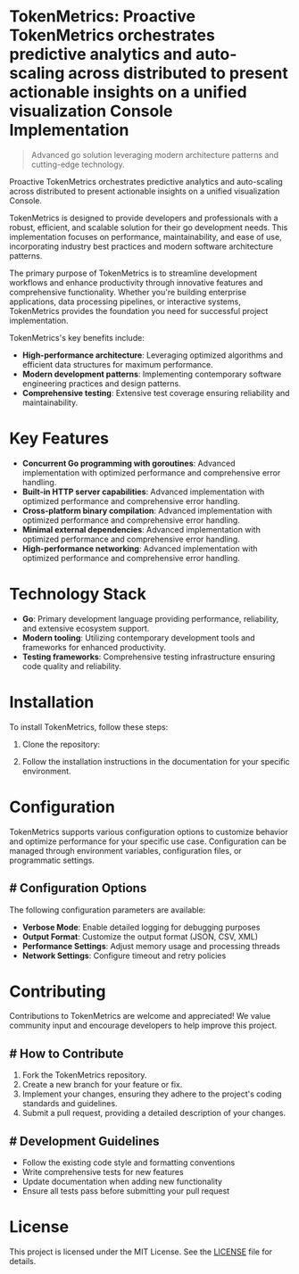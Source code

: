<!-- fallback_TokenMetrics_20251002191023_85990 -->

# TokenMetrics: Proactive TokenMetrics orchestrates predictive analytics and auto-scaling across distributed to present actionable insights on a unified visualization Console Implementation
> Advanced go solution leveraging modern architecture patterns and cutting-edge technology.

Proactive TokenMetrics orchestrates predictive analytics and auto-scaling across distributed to present actionable insights on a unified visualization Console.

TokenMetrics is designed to provide developers and professionals with a robust, efficient, and scalable solution for their go development needs. This implementation focuses on performance, maintainability, and ease of use, incorporating industry best practices and modern software architecture patterns.

The primary purpose of TokenMetrics is to streamline development workflows and enhance productivity through innovative features and comprehensive functionality. Whether you're building enterprise applications, data processing pipelines, or interactive systems, TokenMetrics provides the foundation you need for successful project implementation.

TokenMetrics's key benefits include:

* **High-performance architecture**: Leveraging optimized algorithms and efficient data structures for maximum performance.
* **Modern development patterns**: Implementing contemporary software engineering practices and design patterns.
* **Comprehensive testing**: Extensive test coverage ensuring reliability and maintainability.

# Key Features

* **Concurrent Go programming with goroutines**: Advanced implementation with optimized performance and comprehensive error handling.
* **Built-in HTTP server capabilities**: Advanced implementation with optimized performance and comprehensive error handling.
* **Cross-platform binary compilation**: Advanced implementation with optimized performance and comprehensive error handling.
* **Minimal external dependencies**: Advanced implementation with optimized performance and comprehensive error handling.
* **High-performance networking**: Advanced implementation with optimized performance and comprehensive error handling.

# Technology Stack

* **Go**: Primary development language providing performance, reliability, and extensive ecosystem support.
* **Modern tooling**: Utilizing contemporary development tools and frameworks for enhanced productivity.
* **Testing frameworks**: Comprehensive testing infrastructure ensuring code quality and reliability.

# Installation

To install TokenMetrics, follow these steps:

1. Clone the repository:


2. Follow the installation instructions in the documentation for your specific environment.

# Configuration

TokenMetrics supports various configuration options to customize behavior and optimize performance for your specific use case. Configuration can be managed through environment variables, configuration files, or programmatic settings.

## # Configuration Options

The following configuration parameters are available:

* **Verbose Mode**: Enable detailed logging for debugging purposes
* **Output Format**: Customize the output format (JSON, CSV, XML)
* **Performance Settings**: Adjust memory usage and processing threads
* **Network Settings**: Configure timeout and retry policies

# Contributing

Contributions to TokenMetrics are welcome and appreciated! We value community input and encourage developers to help improve this project.

## # How to Contribute

1. Fork the TokenMetrics repository.
2. Create a new branch for your feature or fix.
3. Implement your changes, ensuring they adhere to the project's coding standards and guidelines.
4. Submit a pull request, providing a detailed description of your changes.

## # Development Guidelines

* Follow the existing code style and formatting conventions
* Write comprehensive tests for new features
* Update documentation when adding new functionality
* Ensure all tests pass before submitting your pull request

# License

This project is licensed under the MIT License. See the [LICENSE](https://github.com/mpermar082/TokenMetrics/blob/main/LICENSE) file for details.
